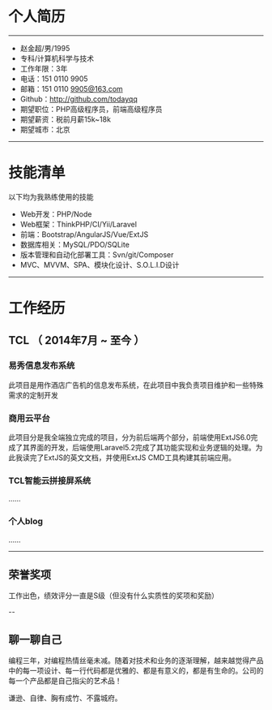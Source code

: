 # 个人简历
---

 - 赵金超/男/1995
 - 专科/计算机科学与技术 
 - 工作年限：3年
 - 电话：151 0110 9905
 - 邮箱：151 0110 9905@163.com
 - Github：http://github.com/todayqq
 - 期望职位：PHP高级程序员，前端高级程序员
 - 期望薪资：税前月薪15k~18k
 - 期望城市：北京
 
---
# 技能清单

以下均为我熟练使用的技能

- Web开发：PHP/Node
- Web框架：ThinkPHP/CI/Yii/Laravel
- 前端：Bootstrap/AngularJS/Vue/ExtJS
- 数据库相关：MySQL/PDO/SQLite
- 版本管理和自动化部署工具：Svn/git/Composer
- MVC、MVVM、SPA、模块化设计、S.O.L.I.D设计

---

# 工作经历

## TCL （ 2014年7月 ~ 至今 ）

### 易秀信息发布系统
此项目是用作酒店广告机的信息发布系统，在此项目中我负责项目维护和一些特殊需求的定制开发

### 商用云平台
此项目分是我全端独立完成的项目，分为前后端两个部分，前端使用ExtJS6.0完成了其界面的开发，后端使用Laravel5.2完成了其功能实现和业务逻辑的处理。为此我读完了ExtJS的英文文档，并使用ExtJS CMD工具构建其前端应用。

### TCL智能云拼接屏系统

……
### 个人blog

……

---

## 荣誉奖项
工作出色，绩效评分一直是S级（但没有什么实质性的奖项和奖励）

--

## 聊一聊自己
编程三年，对编程热情丝毫未减。随着对技术和业务的逐渐理解，越来越觉得产品中的每一项设计、每一行代码都是优雅的、都是有意义的，都是有生命的。公司的每一个产品都是自己指尖的艺术品！

谦逊、自律、胸有成竹、不露城府。
